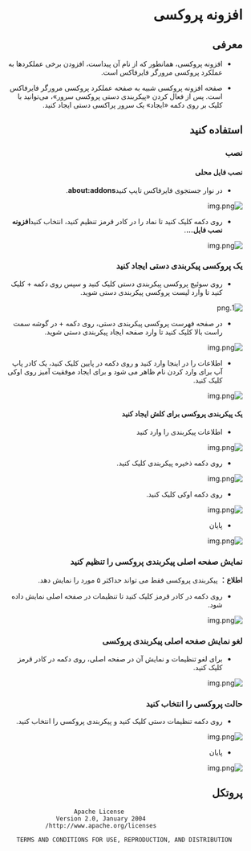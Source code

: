 <div dir="rtl">
  
# افزونه پروکسی
  
## معرفی

+ افزونه پروکسی، همانطور که از نام آن پیداست، افزودن برخی عملکردها به عملکرد پروکسی مرورگر فایرفاکس است.
  
+ صفحه افزونه پروکسی شبیه به صفحه عملکرد پروکسی مرورگر فایرفاکس است. پس از فعال کردن «پیکربندی دستی پروکسی سرور»، می‌توانید با کلیک بر روی دکمه «ایجاد» یک سرور پراکسی دستی ایجاد کنید.

## استفاده کنید

### نصب

#### نصب فایل محلی

+ در نوار جستجوی فایرفاکس تایپ کنید**about:addons**.

![img.png](images/12.png)
  
+ روی دکمه کلیک کنید تا نماد را در کادر قرمز تنظیم کنید، انتخاب کنید**افزونه نصب فایل...**.

![img.png](images/13.png)

### یک پروکسی پیکربندی دستی ایجاد کنید
+ روی سوئیچ پروکسی پیکربندی دستی کلیک کنید و سپس روی دکمه + کلیک کنید تا وارد لیست پروکسی پیکربندی دستی شوید.

![1.png](images/1.png)

+ در صفحه فهرست پروکسی پیکربندی دستی، روی دکمه + در گوشه سمت راست بالا کلیک کنید تا وارد صفحه ایجاد پیکربندی دستی شوید.

![img.png](images/2.png)

+ اطلاعات را در اینجا وارد کنید و روی دکمه در پایین کلیک کنید، یک کادر پاپ آپ برای وارد کردن نام ظاهر می شود و برای ایجاد موفقیت آمیز روی اوکی کلیک کنید.

![img.png](images/3.png)

#### یک پیکربندی پروکسی برای کلش ایجاد کنید
+ اطلاعات پیکربندی را وارد کنید

![img.png](images/4.png)

+ روی دکمه ذخیره پیکربندی کلیک کنید.

![img.png](images/5.png)

+ روی دکمه اوکی کلیک کنید.

![img.png](images/6.png)

+ پایان

![img.png](images/7.png)

### نمایش صفحه اصلی پیکربندی پروکسی را تنظیم کنید

**اطلاع：** پیکربندی پروکسی فقط می تواند حداکثر ۵ مورد را نمایش دهد.

+ روی دکمه در کادر قرمز کلیک کنید تا تنظیمات در صفحه اصلی نمایش داده شود.

![img.png](images/8.png)

### لغو نمایش صفحه اصلی پیکربندی پروکسی

+ برای لغو تنظیمات و نمایش آن در صفحه اصلی، روی دکمه در کادر قرمز کلیک کنید.

![img.png](images/9.png)

### حالت پروکسی را انتخاب کنید

+ روی دکمه تنظیمات دستی کلیک کنید و پیکربندی پروکسی را انتخاب کنید.

![img.png](images/10.png)

+ پایان

![img.png](images/11.png)

## پروتکل
```
                                 Apache License
                           Version 2.0, January 2004
                        http://www.apache.org/licenses/

   TERMS AND CONDITIONS FOR USE, REPRODUCTION, AND DISTRIBUTION
```
</div>
